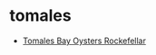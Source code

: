 # tomales

 * [Tomales Bay Oysters Rockefellar](index/t/tomales-bay-oysters-rockefellar-395476.json)

